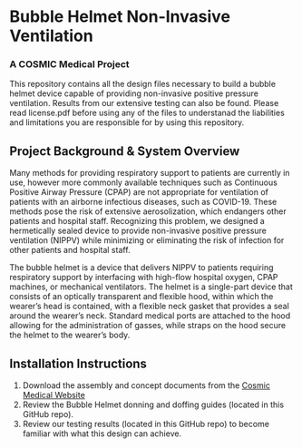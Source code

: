 # Bubble Helmet Non-Invasive Ventilation
### A COSMIC Medical Project

This repository contains all the design files necessary to build a bubble helmet device capable of providing non-invasive positive pressure ventilation. Results from our extensive testing can also be found. Please read license.pdf before using any of the files to understanad the liabilities and limitations you are responsible for by using this repository.

## Project Background & System Overview

Many methods for providing respiratory support to patients are currently in use, however more commonly available techniques such as Continuous Positive Airway Pressure (CPAP) are not appropriate for ventilation of patients with an airborne infectious diseases, such as COVID-19. These methods pose the risk of extensive aerosolization, which endangers other patients and hospital staff. Recognizing this problem, we designed a hermetically sealed device to provide non-invasive positive pressure ventilation (NIPPV) while minimizing or eliminating the risk of infection for other patients and hospital staff.

The bubble helmet is a device that delivers NIPPV to patients requiring respiratory support by interfacing with high-flow hospital oxygen, CPAP machines, or mechanical ventilators. The helmet is a single-part device that consists of an optically transparent and flexible hood, within which the wearer’s head is contained, with a flexible neck gasket that provides a seal around the wearer’s neck. Standard medical ports are attached to the hood allowing for the administration of gasses, while straps on the hood secure the helmet to the wearer’s body.

## Installation Instructions
1. Download the assembly and concept documents from the [Cosmic Medical Website](https://cosmicmedical.ca/bh-28-warnings-disclaimers)
2. Review the Bubble Helmet donning and doffing guides (located in this GitHub repo).
3. Review our testing results (located in this GitHub repo) to become familiar with what this design can achieve.
